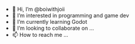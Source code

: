 - 👋 Hi, I’m @boiwithjoii
- 👀 I’m interested in programming and game dev
- 🌱 I’m currently learning Godot
- 💞️ I’m looking to collaborate on ...
- 📫 How to reach me ...

<!---
boiwithjoii/boiwithjoii is a ✨ special ✨ repository because its `README.md` (this file) appears on your GitHub profile.
You can click the Preview link to take a look at your changes.
--->
